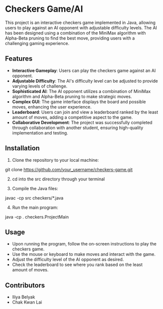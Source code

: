# Checkers Game/AI

This project is an interactive checkers game implemented in Java, allowing users to play against an AI opponent with adjustable difficulty levels. The AI has been designed using a combination of the MiniMax algorithm with Alpha-Beta pruning to find the best move, providing users with a challenging gaming experience.


## Features

- **Interactive Gameplay**: Users can play the checkers game against an AI opponent.
- **Adjustable Difficulty**: The AI's difficulty level can be adjusted to provide varying levels of challenge.
- **Sophisticated AI**: The AI opponent utilizes a combination of MiniMax algorithm and Alpha-Beta pruning to make strategic moves.
- **Complex GUI**: The game interface displays the board and possible moves, enhancing the user experience.
- **Leaderboard**: Users can join and view a leaderboard ranked by the least amount of moves, adding a competitive aspect to the game.
- **Collaborative Development**: The project was successfully completed through collaboration with another student, ensuring high-quality implementation and testing.


## Installation

1. Clone the repository to your local machine:

git clone https://github.com/your_username/checkers-game.git

2. cd into the src directory through your terminal

3. Compile the Java files:

javac -cp src checkers/*.java

4. Run the main program:

java -cp . checkers.ProjectMain

## Usage

- Upon running the program, follow the on-screen instructions to play the checkers game.
- Use the mouse or keyboard to make moves and interact with the game.
- Adjust the difficulty level of the AI opponent as desired.
- Check the leaderboard to see where you rank based on the least amount of moves.


## Contributors

- Iliya Belyak
- Chak Kwan Lai
